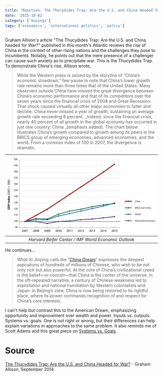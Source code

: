 ```yaml
---
title: "Reaction: The Thucydides Trap: Are the U.S. and China Headed for War?"
date: '2015-10-02'
category: ['musings']
tags: ['economics', 'international politics', 'policy']
---
```


Graham Allison's article "The Thucydides Trap: Are the U.S. and China headed for War?" published in this month's Atlantic reviews the rise of China in the context of other rising nations and the challenges they pose to incumbents. Notably, he points out that the mere presence of a challenger can cause such anxiety as to precipitate war. This is the Thucydides Trap. To demonstrate China's rise, Allison wrote,

> While the Western press is seized by the storyline of “China’s economic slowdown,” few pause to note that China’s lower growth rate remains more than three times that of the United States. Many observers outside China have missed the great divergence between China’s economic performance and that of its competitors over the seven years since the financial crisis of 2008 and Great Recession. That shock caused virtually all other major economies to falter and decline. China never missed a year of growth, sustaining an average growth rate exceeding 8 percent. _Indeed, since the financial crisis, nearly 40 percent of all growth in the global economy has occurred in just one country: China _(emphasis added). The chart below illustrates China’s growth compared to growth among its peers in the BRICS group of emerging economies, advanced economies, and the world. From a common index of 100 in 2007, the divergence is dramatic.

| ![](./gdpindex.jpg) |
|:---:|
| *Harvard Belfer Center / IMF World Economic Outlook* |

He continues...

> What Xi Jinping calls the “[China Dream](http://www.theatlantic.com/international/archive/2015/09/xi-jinping-china-book-chinese-dream/406387/)” expresses the deepest aspirations of hundreds of millions of Chinese, who wish to be not only rich but also powerful. At the core of China’s civilizational creed is the belief—or conceit—that China is the center of the universe. In the oft-repeated narrative, a century of Chinese weakness led to exploitation and national humiliation by Western colonialists and Japan. In Beijing’s view, China is now being restored to its rightful place, where its power commands recognition of and respect for China’s core interests.

I can't help but contrast this to the American Dream, emphasizing opportunity and improvement over wealth and power. Inputs vs. outputs. Systems vs. goals. One is not right or wrong, but their differences can help explain variations in approaches to the same problem. It also reminds me of Scott Adams and this great piece on [Systems vs. Goals](https://www.stephencharlesweiss.com/portfolio/goals-vs-systems/).  

# Source
[The Thucydides Trap: Are the U.S. and China Headed for War?](http://www.theatlantic.com/international/archive/2015/09/united-states-china-war-thucydides-trap/406756/) - Graham Allison, September 2014